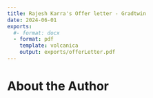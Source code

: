 ```yaml
---
title: Rajesh Karra's Offer letter - Gradtwin
date: 2024-06-01
exports:
  #- format: docx
  - format: pdf
    template: volcanica
    output: exports/offerLetter.pdf
---
```

# About the Author
